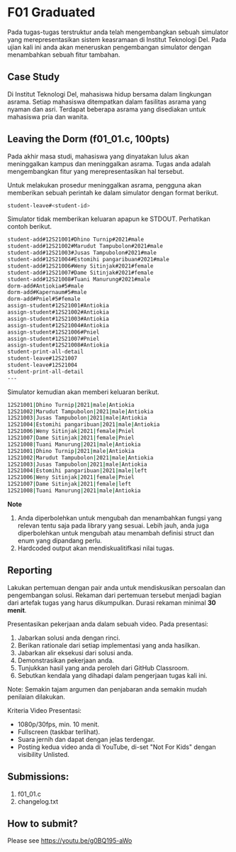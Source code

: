 # F01 Graduated

Pada tugas-tugas terstruktur anda telah mengembangkan sebuah simulator yang merepresentasikan sistem keasramaan di Institut Teknologi Del. Pada ujian kali ini anda akan meneruskan pengembangan simulator dengan menambahkan sebuah fitur tambahan.

## Case Study

Di Institut Teknologi Del, mahasiswa hidup bersama dalam lingkungan asrama. Setiap mahasiswa ditempatkan dalam fasilitas asrama yang nyaman dan asri. Terdapat beberapa asrama yang disediakan untuk mahasiswa pria dan wanita.

## Leaving the Dorm (f01_01.c, 100pts)

Pada akhir masa studi, mahasiswa yang dinyatakan lulus akan meninggalkan kampus dan meninggalkan asrama. Tugas anda adalah mengembangkan fitur yang merepresentasikan hal tersebut.

Untuk melakukan prosedur meninggalkan asrama, pengguna akan memberikan sebuah perintah ke dalam simulator dengan format berikut.

```bash
student-leave#<student-id>
```

Simulator tidak memberikan keluaran apapun ke STDOUT. Perhatikan contoh berikut.

```bash
student-add#12S21001#Dhino Turnip#2021#male
student-add#12S21002#Marudut Tampubolon#2021#male
student-add#12S21003#Jusas Tampubolon#2021#male
student-add#12S21004#Estomihi pangaribuan#2021#male
student-add#12S21006#Weny Sitinjak#2021#female
student-add#12S21007#Dame Sitinjak#2021#female
student-add#12S21008#Tuani Manurung#2021#male
dorm-add#Antiokia#5#male
dorm-add#Kapernaum#5#male
dorm-add#Pniel#5#female
assign-student#12S21001#Antiokia
assign-student#12S21002#Antiokia
assign-student#12S21003#Antiokia
assign-student#12S21004#Antiokia
assign-student#12S21006#Pniel
assign-student#12S21007#Pniel
assign-student#12S21008#Antiokia
student-print-all-detail
student-leave#12S21007
student-leave#12S21004
student-print-all-detail
---

```

Simulator kemudian akan memberi keluaran berikut.

```bash
12S21001|Dhino Turnip|2021|male|Antiokia
12S21002|Marudut Tampubolon|2021|male|Antiokia
12S21003|Jusas Tampubolon|2021|male|Antiokia
12S21004|Estomihi pangaribuan|2021|male|Antiokia
12S21006|Weny Sitinjak|2021|female|Pniel
12S21007|Dame Sitinjak|2021|female|Pniel
12S21008|Tuani Manurung|2021|male|Antiokia
12S21001|Dhino Turnip|2021|male|Antiokia
12S21002|Marudut Tampubolon|2021|male|Antiokia
12S21003|Jusas Tampubolon|2021|male|Antiokia
12S21004|Estomihi pangaribuan|2021|male|left
12S21006|Weny Sitinjak|2021|female|Pniel
12S21007|Dame Sitinjak|2021|female|left
12S21008|Tuani Manurung|2021|male|Antiokia

```

**Note**

1. Anda diperbolehkan untuk mengubah dan menambahkan fungsi yang relevan tentu saja pada library yang sesuai. Lebih jauh, anda juga diperbolehkan untuk mengubah atau menambah definisi struct dan enum yang dipandang perlu.
2. Hardcoded output akan mendiskualitifkasi nilai tugas.

## Reporting
Lakukan pertemuan dengan pair anda untuk mendiskusikan persoalan dan pengembangan solusi. Rekaman dari pertemuan tersebut menjadi bagian dari artefak tugas yang harus dikumpulkan. Durasi rekaman minimal **30 menit**.

Presentasikan pekerjaan anda dalam sebuah video. Pada presentasi:
1. Jabarkan solusi anda dengan rinci.
2. Berikan rationale dari setiap implementasi yang anda hasilkan.
3. Jabarkan alir eksekusi dari solusi anda.
4. Demonstrasikan pekerjaan anda.
5. Tunjukkan hasil yang anda peroleh dari GitHub Classroom.
6. Sebutkan kendala yang dihadapi dalam pengerjaan tugas kali ini.

Note: Semakin tajam argumen dan penjabaran anda semakin mudah penilaian dilakukan.

Kriteria Video Presentasi:
+ 1080p/30fps, min. 10 menit.
+ Fullscreen (taskbar terlihat).
+ Suara jernih dan dapat dengan jelas terdengar.
+ Posting kedua video anda di YouTube, di-set "Not For Kids" dengan visibility Unlisted.

## Submissions:

1. f01_01.c
2. changelog.txt

## How to submit?
Please see https://youtu.be/g0BQ195-aWo
